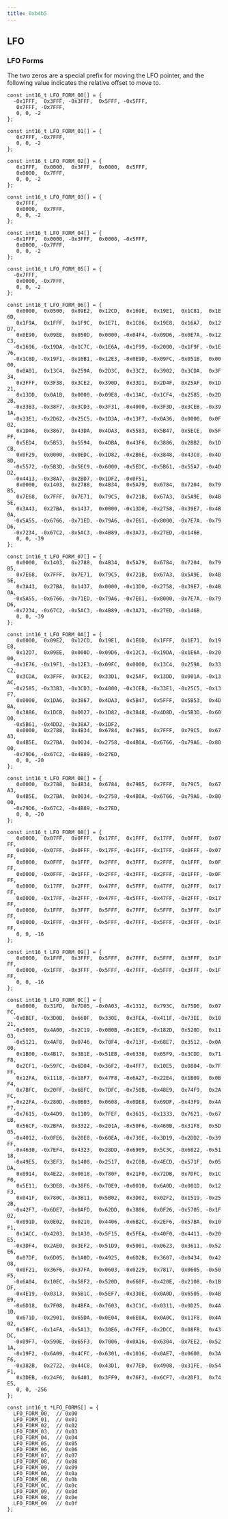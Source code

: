 ```yaml
---
title: 0xb4b5
---
```


## LFO

### LFO Forms

The two zeros are a special prefix for moving the LFO pointer, and the following value indicates the relative offset to move to.

`const int16_t LFO_FORM_00[] = {`  
`  -0x1FFF,  0x3FFF, -0x3FFF,  0x5FFF, -0x5FFF,`  
`   0x7FFF, -0x7FFF,`  
`   0, 0, -2`  
`};`  
  
`const int16_t LFO_FORM_01[] = {`  
`   0x7FFF, -0x7FFF,`  
`   0, 0, -2`  
`};`  
  
`const int16_t LFO_FORM_02[] = {`  
`   0x1FFF,  0x0000,  0x3FFF,  0x0000,  0x5FFF,`  
`   0x0000,  0x7FFF,`  
`   0, 0, -2`  
`};`  
  
`const int16_t LFO_FORM_03[] = {`  
`   0x7FFF,`  
`   0x0000,  0x7FFF,`  
`   0, 0, -2`  
`};`  
  
`const int16_t LFO_FORM_04[] = {`  
`  -0x1FFF,  0x0000, -0x3FFF,  0x0000, -0x5FFF,`  
`   0x0000, -0x7FFF,`  
`   0, 0, -2`  
`};`  
  
`const int16_t LFO_FORM_05[] = {`  
`  -0x7FFF,`  
`   0x0000, -0x7FFF,`  
`   0, 0, -2`  
`};`  
  
`const int16_t LFO_FORM_06[] = {`  
`   0x0000,  0x0500,  0x09E2,  0x12CD,  0x169E,  0x19E1,  0x1C81,  0x1E6D,`  
`   0x1F9A,  0x1FFF,  0x1F9C,  0x1E71,  0x1C86,  0x19E8,  0x16A7,  0x12D7,`  
`   0x0E90,  0x09EE,  0x050D,  0x0000, -0x04F4, -0x09D6, -0x0E7A, -0x12C3,`  
`  -0x1696, -0x19DA, -0x1C7C, -0x1E6A, -0x1F99, -0x2000, -0x1F9F, -0x1E76,`  
`  -0x1C8D, -0x19F1, -0x16B1, -0x12E3, -0x0E9D, -0x09FC, -0x051B,  0x0000,`  
`   0x0A01,  0x13C4,  0x259A,  0x2D3C,  0x33C2,  0x3902,  0x3CDA,  0x3F34,`  
`   0x3FFF,  0x3F38,  0x3CE2,  0x390D,  0x33D1,  0x2D4F,  0x25AF,  0x1D21,`  
`   0x13DD,  0x0A1B,  0x0000, -0x09E8, -0x13AC, -0x1CF4, -0x2585, -0x2D2B,`  
`  -0x33B3, -0x38F7, -0x3CD3, -0x3F31, -0x4000, -0x3F3D, -0x3CEB, -0x391A,`  
`  -0x33E1, -0x2D62, -0x25C5, -0x1D3A, -0x13F7, -0x0A36,  0x0000,  0x0F02,`  
`   0x1DA6,  0x3867,  0x43DA,  0x4DA3,  0x5583,  0x5B47,  0x5ECE,  0x5FFF,`  
`   0x5ED4,  0x5B53,  0x5594,  0x4DBA,  0x43F6,  0x3886,  0x2BB2,  0x1DCB,`  
`   0x0F29,  0x0000, -0x0EDC, -0x1D82, -0x2B6E, -0x3848, -0x43C0, -0x4D8D,`  
`  -0x5572, -0x5B3D, -0x5EC9, -0x6000, -0x5EDC, -0x5B61, -0x55A7, -0x4DD2,`  
`  -0x4413, -0x38A7, -0x2BD7, -0x1DF2, -0x0F51,`  
`   0x0000,  0x1403,  0x2788,  0x4B34,  0x5A79,  0x6784,  0x7204,  0x79B5,`  
`   0x7E68,  0x7FFF,  0x7E71,  0x79C5,  0x721B,  0x67A3,  0x5A9E,  0x4B5E,`  
`   0x3A43,  0x27BA,  0x1437,  0x0000, -0x13D0, -0x2758, -0x39E7, -0x4B0A,`  
`  -0x5A55, -0x6766, -0x71ED, -0x79A6, -0x7E61, -0x8000, -0x7E7A, -0x79D6,`  
`  -0x7234, -0x67C2, -0x5AC3, -0x4B89, -0x3A73, -0x27ED, -0x146B,`  
`   0, 0, -39`  
`};`  
  
`const int16_t LFO_FORM_07[] = {`  
`   0x0000,  0x1403,  0x2788,  0x4B34,  0x5A79,  0x6784,  0x7204,  0x79B5,`  
`   0x7E68,  0x7FFF,  0x7E71,  0x79C5,  0x721B,  0x67A3,  0x5A9E,  0x4B5E,`  
`   0x3A43,  0x27BA,  0x1437,  0x0000, -0x13D0, -0x2758, -0x39E7, -0x4B0A,`  
`  -0x5A55, -0x6766, -0x71ED, -0x79A6, -0x7E61, -0x8000, -0x7E7A, -0x79D6,`  
`  -0x7234, -0x67C2, -0x5AC3, -0x4B89, -0x3A73, -0x27ED, -0x146B,`  
`   0, 0, -39`  
`};`  
  
`const int16_t LFO_FORM_0A[] = {`  
`   0x0000,  0x09E2,  0x12CD,  0x19E1,  0x1E6D,  0x1FFF,  0x1E71,  0x19E8,`  
`   0x12D7,  0x09EE,  0x000D, -0x09D6, -0x12C3, -0x19DA, -0x1E6A, -0x2000,`  
`  -0x1E76, -0x19F1, -0x12E3, -0x09FC,  0x0000,  0x13C4,  0x259A,  0x33C2,`  
`   0x3CDA,  0x3FFF,  0x3CE2,  0x33D1,  0x25AF,  0x13DD,  0x001A, -0x13AC,`  
`  -0x2585, -0x33B3, -0x3CD3, -0x4000, -0x3CEB, -0x33E1, -0x25C5, -0x13F7,`  
`   0x0000,  0x1DA6,  0x3867,  0x4DA3,  0x5B47,  0x5FFF,  0x5B53,  0x4DBA,`  
`   0x3886,  0x1DCB,  0x0027, -0x1D82, -0x3848, -0x4D8D, -0x5B3D, -0x6000,`  
`  -0x5B61, -0x4DD2, -0x38A7, -0x1DF2,`  
`   0x0000,  0x2788,  0x4B34,  0x6784,  0x79B5,  0x7FFF,  0x79C5,  0x67A3,`  
`   0x4B5E,  0x27BA,  0x0034, -0x2758, -0x4B0A, -0x6766, -0x79A6, -0x8000,`  
`  -0x79D6, -0x67C2, -0x4B89, -0x27ED,`  
`   0, 0, -20`  
`};`  
  
`const int16_t LFO_FORM_0B[] = {`  
`   0x0000,  0x2788,  0x4B34,  0x6784,  0x79B5,  0x7FFF,  0x79C5,  0x67A3,`  
`   0x4B5E,  0x27BA,  0x0034, -0x2758, -0x4B0A, -0x6766, -0x79A6, -0x8000,`  
`  -0x79D6, -0x67C2, -0x4B89, -0x27ED,`  
`   0, 0, -20`  
`};`  
  
`const int16_t LFO_FORM_08[] = {`  
`   0x0000,  0x07FF,  0x0FFF,  0x17FF,  0x1FFF,  0x17FF,  0x0FFF,  0x07FF,`  
`   0x0000, -0x07FF, -0x0FFF, -0x17FF, -0x1FFF, -0x17FF, -0x0FFF, -0x07FF,`  
`   0x0000,  0x0FFF,  0x1FFF,  0x2FFF,  0x3FFF,  0x2FFF,  0x1FFF,  0x0FFF,`  
`   0x0000, -0x0FFF, -0x1FFF, -0x2FFF, -0x3FFF, -0x2FFF, -0x1FFF, -0x0FFF,`  
`   0x0000,  0x17FF,  0x2FFF,  0x47FF,  0x5FFF,  0x47FF,  0x2FFF,  0x17FF,`  
`   0x0000, -0x17FF, -0x2FFF, -0x47FF, -0x5FFF, -0x47FF, -0x2FFF, -0x17FF,`  
`   0x0000,  0x1FFF,  0x3FFF,  0x5FFF,  0x7FFF,  0x5FFF,  0x3FFF,  0x1FFF,`  
`   0x0000, -0x1FFF, -0x3FFF, -0x5FFF, -0x7FFF, -0x5FFF, -0x3FFF, -0x1FFF,`  
`   0, 0, -16`  
`};`  
  
`const int16_t LFO_FORM_09[] = {`  
`   0x0000,  0x1FFF,  0x3FFF,  0x5FFF,  0x7FFF,  0x5FFF,  0x3FFF,  0x1FFF,`  
`   0x0000, -0x1FFF, -0x3FFF, -0x5FFF, -0x7FFF, -0x5FFF, -0x3FFF, -0x1FFF,`  
`   0, 0, -16`  
`};`  
  
`const int16_t LFO_FORM_0C[] = {`  
`   0x0000,  0x31FD,  0x7D05, -0x0A03, -0x1312,  0x793C,  0x75D0,  0x07FC,`  
`  -0x0BEF, -0x3D0B,  0x660F,  0x330E,  0x3FEA, -0x411F, -0x73EE,  0x1821,`  
`  -0x5005,  0x4A00, -0x2C19, -0x0B0B, -0x1EC9, -0x182D,  0x520D,  0x1103,`  
`  -0x5121,  0x4AF8,  0x0746,  0x70F4, -0x713F, -0x68E7,  0x3512, -0x0A00,`  
`   0x1B00, -0x4B17,  0x3B1E, -0x51EB, -0x6338,  0x65F9, -0x3CDD,  0x71F8,`  
`   0x2CF1, -0x59FC, -0x6D04, -0x36F2, -0x4FF7,  0x10E5,  0x0804, -0x7FFF,`  
`   0x12FA,  0x1118, -0x18F7,  0x47F8, -0x6A27, -0x22E4,  0x1B09,  0x0BF4,`  
`   0x7BFC,  0x20FF, -0x6BFC,  0x7DFC, -0x750B, -0x48E9,  0x74F9,  0x2AFC,`  
`  -0x22FA, -0x280D, -0x0B03,  0x0608, -0x0DE8,  0x69DF, -0x43F9,  0x4AF7,`  
`  -0x7615, -0x44D9,  0x1109,  0x7FEF,  0x3615, -0x1333,  0x7621, -0x67EB,`  
`   0x56CF, -0x2BFA,  0x3322, -0x201A, -0x50F6, -0x460B, -0x31F8,  0x5D05,`  
`  -0x4012, -0x0FE6,  0x20E8, -0x60EA, -0x730E, -0x3D19, -0x2DD2, -0x39FF,`  
`  -0x4630, -0x7EF4,  0x4323,  0x28DD, -0x6909,  0x5C3C, -0x6022, -0x5118,`  
`  -0x49E5,  0x3EF3,  0x1408, -0x2517,  0x2C0B, -0x4ECD, -0x571F,  0x05DA,`  
`   0x0914,  0x4E22, -0x0018, -0x780F,  0x21F0, -0x72DB,  0x7DFC,  0x1CF0,`  
`   0x5E11,  0x3DE8, -0x38F6, -0x70E9, -0x0010,  0x6A0D, -0x001D,  0x12F3,`  
`   0x041F,  0x780C, -0x3B11,  0x5B02,  0x3D02,  0x02F2,  0x1519, -0x252B,`  
`  -0x42F7, -0x6DE7, -0x0AFD,  0x62DD,  0x3806,  0x0F26, -0x5705, -0x1F02,`  
`  -0x091D,  0x0E02,  0x0210,  0x4406, -0x6B2C, -0x2EF6, -0x57BA,  0x10F1,`  
`   0x1ACC, -0x4203,  0x1A30, -0x5F15,  0x5FEA, -0x40F0, -0x4411, -0x20E5,`  
`  -0x3DF4,  0x2AE0,  0x3EF2, -0x51D9,  0x5001, -0x0623,  0x3611, -0x52E6,`  
`   0x07DF,  0x6D05,  0x1A0D, -0x4925,  0x6D2B,  0x3607, -0x0434,  0x4208,`  
`   0x0F21,  0x36F6, -0x37FA,  0x0603, -0x0229,  0x7817,  0x0605, -0x50F5,`  
`  -0x6A04,  0x10EC, -0x58F2, -0x520D,  0x660F, -0x420E, -0x2108, -0x1BDF,`  
`  -0x4E19, -0x0313,  0x5B1C, -0x5EF7, -0x330E, -0x0A0D, -0x6505, -0x4BE9,`  
`  -0x6D18,  0x7F08,  0x4BFA, -0x7603,  0x3C1C, -0x0311, -0x0D25,  0x4A1D,`  
`   0x671D, -0x2901,  0x65DA, -0x0E04,  0x6E0A,  0x0A0C,  0x11F8,  0x4A02,`  
`   0x5BFC, -0x14FA, -0x5A13,  0x30E6, -0x7FEF, -0x2DCC,  0x08F8,  0x43DC,`  
`  -0x09F7, -0x590E, -0x65F3,  0x7006, -0x0A16, -0x6304, -0x7EE2, -0x521A,`  
`  -0x19F2, -0x6A09, -0x4CFC, -0x6301, -0x1016, -0x0AE7, -0x0600,  0x3AF6,`  
`  -0x382B,  0x2722, -0x44C8,  0x43D1,  0x77ED,  0x4908, -0x31FE, -0x54F1,`  
`   0x3DEB, -0x24F6,  0x6401,  0x3FF9,  0x76F2, -0x6CF7, -0x2DF1,  0x74E5,`  
`   0, 0, -256`  
`};`  
  
`const int16_t *LFO_FORMS[] = {`  
`  LFO_FORM_00,  // 0x00`  
`  LFO_FORM_01,  // 0x01`  
`  LFO_FORM_02,  // 0x02`  
`  LFO_FORM_03,  // 0x03`  
`  LFO_FORM_04,  // 0x04`  
`  LFO_FORM_05,  // 0x05`  
`  LFO_FORM_06,  // 0x06`  
`  LFO_FORM_07,  // 0x07`  
`  LFO_FORM_08,  // 0x08`  
`  LFO_FORM_09,  // 0x09`  
`  LFO_FORM_0A,  // 0x0a`  
`  LFO_FORM_0B,  // 0x0b`  
`  LFO_FORM_0C,  // 0x0c`  
`  LFO_FORM_09,  // 0x0d`  
`  LFO_FORM_08,  // 0x0e`  
`  LFO_FORM_09   // 0x0f`  
`};`
